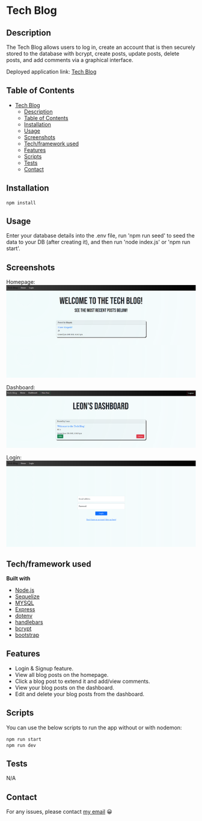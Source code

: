 # Tech Blog

## Description

The Tech Blog allows users to log in, create an account that is then securely stored to the database with bcrypt, create posts, update posts, delete posts, and add comments via a graphical interface.

Deployed application link: [Tech Blog](https://mighty-wildwood-56891.herokuapp.com/)

## Table of Contents

- [Tech Blog](#tech-blog)
  - [Description](#description)
  - [Table of Contents](#table-of-contents)
  - [Installation](#installation)
  - [Usage](#usage)
  - [Screenshots](#screenshots)
  - [Tech/framework used](#techframework-used)
  - [Features](#features)
  - [Scripts](#scripts)
  - [Tests](#tests)
  - [Contact](#contact)

## Installation

```
npm install
```

## Usage

Enter your database details into the .env file, run 'npm run seed' to seed the data to your DB (after creating it), and then run 'node index.js' or 'npm run start'.

## Screenshots

Homepage:
![Homepage](./public/assets/images/homepage.png "Homepage")

Dashboard:
![Dashboard](./public/assets/images/dashboard.png "Dashboard")

Login:
![Login](./public/assets/images/login.png "Login")

## Tech/framework used

<b>Built with</b>

- [Node.js](https://nodejs.org/en/)
- [Sequelize](https://sequelize.org/)
- [MYSQL](https://www.mysql.com/)
- [Express](https://expressjs.com/)
- [dotenv](https://www.npmjs.com/package/dotenv)
- [handlebars](https://handlebarsjs.com/)
- [bcrypt](https://www.npmjs.com/package/bcrypt)
- [bootstrap](https://getbootstrap.com/)

## Features

- Login & Signup feature.
- View all blog posts on the homepage.
- Click a blog post to extend it and add/view comments.
- View your blog posts on the dashboard.
- Edit and delete your blog posts from the dashboard.

## Scripts

You can use the below scripts to run the app without or with nodemon:

```
npm run start
npm run dev
```

## Tests

N/A

## Contact

For any issues, please contact [my email](mailto:leonwheeler08@gmail.com) 😀
